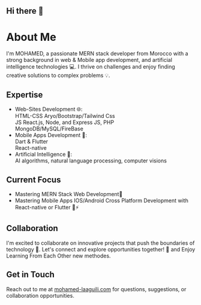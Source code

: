 ## Hi there 👋

**About Me**
================
I'm MOHAMED, a passionate MERN stack developer from Morocco with a strong background in web & Mobile app development, and artificial intelligence technologies 💻. I thrive on challenges and enjoy finding creative solutions to complex problems 💡.

**Expertise**
-------------
* Web-Sites Development 🌐:<br>
   HTML-CSS Aryo/Bootstrap/Tailwind Css<br>
   JS React.js, Node, and Express JS, PHP<br>
   MongoDB/MySQL/FireBase <br>
* Mobile Apps Development 📲:<br>
   Dart & Flutter<br>
   React-native<br>
* Artificial Intelligence 🤖:<br>
   AI algorithms, natural language processing, computer visions<br>

**Current Focus**
-----------------
* Mastering MERN Stack Web Development🚀
* Mastering Mobile Apps IOS/Android Cross Platform Development with  React-native or Flutter 📲⚡️

**Collaboration**
---------------
I'm excited to collaborate on innovative projects that push the boundaries of technology 🚀. Let's connect and explore opportunities together! 🤝
and Enjoy Learning From Each Other new methodes.

**Get in Touch**
----------------
Reach out to me at [mohamed-laaguili.com](https://mohamed-laaguili.github.io/CV-Portfolio-2-/) for questions, suggestions, or collaboration opportunities.

